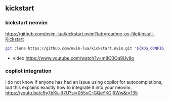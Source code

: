 ## kickstart

### kickstart neovim
https://github.com/nvim-lua/kickstart.nvim?tab=readme-ov-file#Install-Kickstart
```bash
git clone https://github.com/nvim-lua/kickstart.nvim.git "${XDG_CONFIG_HOME:-$HOME/.config}"/nvim
```
- video https://www.youtube.com/watch?v=m8C0Cq9Uv9o

### copilot integration
i do not know if anyone has had an issue using copilot for autocompletions, but this explains exactly how to integrate it into your neovim. 
https://youtu.be/c9y7bKk-R7U?si=055vC-GQeYKGjRWw&t=135
